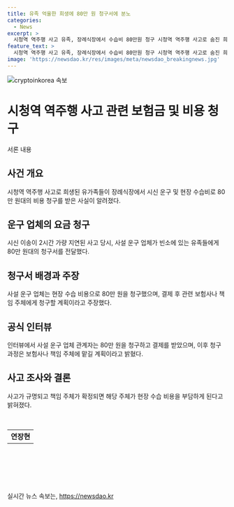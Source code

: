 ```yaml
---
title: 유족 억울한 희생에 80만 원 청구서에 분노
categories:
  - News
excerpt: >
  시청역 역주행 사고 유족, 장례식장에서 수습비 80만원 청구 시청역 역주행 사고로 숨진 희생자 유족들이 장례식장에서 시신 운구와 현장 수습비 80만 원을 청구받았습니다. 사비를 청구한 사설 운구 업체는 사고 당시 시신을 수습해 옮긴 곳으로, 결제 후 보험사나 책임 주체에 청구할 예정이라고 밝혔습니다. 운송 지연과 관련해 소방이 응급환자를 우선적으로 다루는 규정을 인용하며 사망자 이송을 하지 않았고, 피해자에 대한 책임이 명확해지면 비용은 다시 부담될 예정입니다.
feature_text: >
  시청역 역주행 사고 유족, 장례식장에서 수습비 80만원 청구 시청역 역주행 사고로 숨진 희생자 유족들이 장례식장에서 시신 운구와 현장 수습비 80만 원을 청구받았습니다. 사비를 청구한 사설 운구 업체는 사고 당시 시신을 수습해 옮긴 곳으로, 결제 후 보험사나 책임 주체에 청구할 예정이라고 밝혔습니다. 운송 지연과 관련해 소방이 응급환자를 우선적으로 다루는 규정을 인용하며 사망자 이송을 하지 않았고, 피해자에 대한 책임이 명확해지면 비용은 다시 부담될 예정입니다.
image: 'https://newsdao.kr/res/images/meta/newsdao_breakingnews.jpg'
---
```


<p><img src="https://newsdao.kr/res/images/meta/newsdao_breakingnews.jpg" alt="cryptoinkorea 속보" /></p>

<h1>시청역 역주행 사고 관련 보험금 및 비용 청구</h1>

<p data-ke-size="size16">서론 내용</p>

<h2 data-ke-size="size26">사건 개요</h2>

<p data-ke-size="size16">시청역 역주행 사고로 희생된 유가족들이 장례식장에서 시신 운구 및 현장 수습비로 80만 원대의 비용 청구를 받은 사실이 알려졌다.</p>

<h2 data-ke-size="size26">운구 업체의 요금 청구</h2>

<p data-ke-size="size16">시신 이송이 2시간 가량 지연된 사고 당시, 사설 운구 업체가 빈소에 있는 유족들에게 80만 원대의 청구서를 전달했다.</p>

<h2 data-ke-size="size26">청구서 배경과 주장</h2>

<p data-ke-size="size16">사설 운구 업체는 현장 수습 비용으로 80만 원을 청구했으며, 결제 후 관련 보험사나 책임 주체에게 청구할 계획이라고 주장했다.</p>

<h2 data-ke-size="size26">공식 인터뷰</h2>

<p data-ke-size="size16">인터뷰에서 사설 운구 업체 관계자는 80만 원을 청구하고 결제를 받았으며, 이후 청구 과정은 보험사나 책임 주체에 맡길 계획이라고 밝혔다.</p>

<h2 data-ke-size="size26">사고 조사와 결론</h2>

<p data-ke-size="size16">사고가 규명되고 책임 주체가 확정되면 해당 주체가 현장 수습 비용을 부담하게 된다고 밝혀졌다.</p>

<p data-ke-size="size16">&nbsp;</p>

<table>
    <tbody>
        <tr>
            <td style="text-align: center; height: 17px;"><b>연장현</b></td>
        </tr>
    </tbody>
</table>

<p data-ke-size="size16">&nbsp;</p>

<p data-ke-size="size16">&nbsp;</p>

<p data-ke-size="size16">&nbsp;</p>
실시간 뉴스 속보는, <a href="https://newsdao.kr" rel="dofollow">https://newsdao.kr</a>


